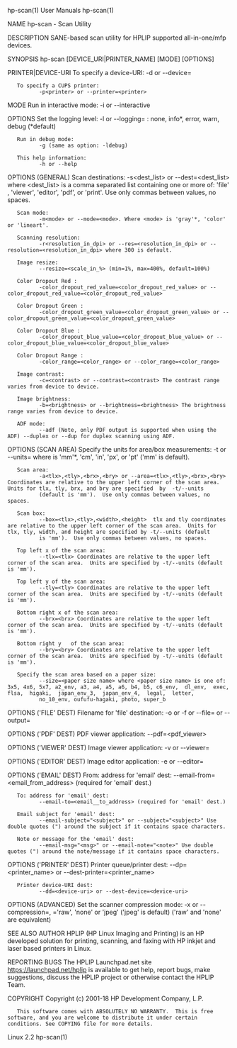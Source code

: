 hp-scan(1)                                                                                       User Manuals                                                                                      hp-scan(1)

NAME
       hp-scan - Scan Utility

DESCRIPTION
       SANE-based scan utility for HPLIP supported all-in-one/mfp devices.

SYNOPSIS
       hp-scan [DEVICE_URI|PRINTER_NAME] [MODE] [OPTIONS]

PRINTER|DEVICE-URI
       To specify a device-URI:
              -d<device-uri> or --device=<device-uri>

       To specify a CUPS printer:
              -p<printer> or --printer=<printer>

MODE
       Run in interactive mode:
              -i or --interactive

OPTIONS
       Set the logging level:
              -l<level> or --logging=<level> <level>: none, info*, error, warn, debug (*default)

       Run in debug mode:
              -g (same as option: -ldebug)

       This help information:
              -h or --help

OPTIONS (GENERAL)
       Scan destinations:
              -s<dest_list>  or  --dest=<dest_list> where <dest_list> is a comma separated list containing one or more of: 'file' , 'viewer', 'editor', 'pdf', or 'print'. Use only commas between values, no
              spaces.

       Scan mode:
              -m<mode> or --mode=<mode>. Where <mode> is 'gray'*, 'color' or 'lineart'.

       Scanning resolution:
              -r<resolution_in_dpi> or --res=<resolution_in_dpi> or --resolution=<resolution_in_dpi> where 300 is default.

       Image resize:
              --resize=<scale_in_%> (min=1%, max=400%, default=100%)

       Color Dropout Red :
              -color_dropout_red_value=<color_dropout_red_value> or --color_dropout_red_value=<color_dropout_red_value>

       Color Dropout Green :
              -color_dropout_green_value=<color_dropout_green_value> or --color_dropout_green_value=<color_dropout_green_value>

       Color Dropout Blue :
              -color_dropout_blue_value=<color_dropout_blue_value> or --color_dropout_blue_value=<color_dropout_blue_value>

       Color Dropout Range :
              -color_range=<color_range> or --color_range=<color_range>

       Image contrast:
              -c=<contrast> or --contrast=<contrast> The contrast range varies from device to device.

       Image brightness:
              -b=<brightness> or --brightness=<brightness> The brightness range varies from device to device.

       ADF mode:
              --adf (Note, only PDF output is supported when using the ADF) --duplex or --dup for duplex scanning using ADF.

OPTIONS (SCAN AREA)
       Specify the units for area/box measurements:
              -t<units> or --units=<units> where <units> is 'mm'*, 'cm', 'in', 'px', or 'pt' ('mm' is default).

       Scan area:
              -a<tlx>,<tly>,<brx>,<bry> or --area=<tlx>,<tly>,<brx>,<bry> Coordinates are relative to the upper left corner of the scan area.  Units for tlx, tly, brx, and bry are specified  by  -t/--units
              (default is 'mm').  Use only commas between values, no spaces.

       Scan box:
              --box=<tlx>,<tly>,<width>,<height>  tlx and tly coordinates are relative to the upper left corner of the scan area.  Units for tlx, tly, width, and height are specified by -t/--units (default
              is 'mm').  Use only commas between values, no spaces.

       Top left x of the scan area:
              --tlx=<tlx> Coordinates are relative to the upper left corner of the scan area.  Units are specified by -t/--units (default is 'mm').

       Top left y of the scan area:
              --tly=<tly> Coordinates are relative to the upper left corner of the scan area.  Units are specified by -t/--units (default is 'mm').

       Bottom right x of the scan area:
              --brx=<brx> Coordinates are relative to the upper left corner of the scan area.  Units are specified by -t/--units (default is 'mm').

       Bottom right y   of the scan area:
              --bry=<bry> Coordinates are relative to the upper left corner of the scan area.  Units are specified by -t/--units (default is 'mm').

       Specify the scan area based on a paper size:
              --size=<paper size name> where <paper size name> is one of: 3x5, 4x6, 5x7, a2_env, a3, a4, a5, a6, b4, b5, c6_env,  dl_env,  exec,  flsa,  higaki,  japan_env_3,  japan_env_4,  legal,  letter,
              no_10_env, oufufu-hagaki, photo, super_b

OPTIONS ('FILE' DEST)
       Filename for 'file' destination:
              -o<file> or -f<file> or --file=<file> or --output=<file>

OPTIONS ('PDF' DEST)
       PDF viewer application:
              --pdf=<pdf_viewer>

OPTIONS ('VIEWER' DEST)
       Image viewer application:
              -v<viewer> or --viewer=<viewer>

OPTIONS ('EDITOR' DEST)
       Image editor application:
              -e<editor> or --editor=<editor>

OPTIONS ('EMAIL' DEST)
       From: address for 'email' dest:
              --email-from=<email_from_address> (required for 'email' dest.)

       To: address for 'email' dest:
              --email-to=<email__to_address> (required for 'email' dest.)

       Email subject for 'email' dest:
              --email-subject="<subject>" or --subject="<subject>" Use double quotes (") around the subject if it contains space characters.

       Note or message for the 'email' dest:
              --email-msg="<msg>" or --email-note="<note>" Use double quotes (") around the note/message if it contains space characters.

OPTIONS ('PRINTER' DEST)
       Printer queue/printer dest:
              --dp=<printer_name> or --dest-printer=<printer_name>

       Printer device-URI dest:
              --dd=<device-uri> or --dest-device=<device-uri>

OPTIONS (ADVANCED)
       Set the scanner compression mode:
              -x<mode> or --compression=<mode>, <mode>='raw', 'none' or 'jpeg' ('jpeg' is default) ('raw' and 'none' are equivalent)

SEE ALSO
AUTHOR
       HPLIP (HP Linux Imaging and Printing) is an HP developed solution for printing, scanning, and faxing with HP inkjet and laser based printers in Linux.

REPORTING BUGS
       The HPLIP Launchpad.net site https://launchpad.net/hplip is available to get help, report bugs, make suggestions, discuss the HPLIP project or otherwise contact the HPLIP Team.

COPYRIGHT
       Copyright (c) 2001-18 HP Development Company, L.P.

       This software comes with ABSOLUTELY NO WARRANTY.  This is free software, and you are welcome to distribute it under certain conditions. See COPYING file for more details.

Linux                                                                                                2.2                                                                                           hp-scan(1)
